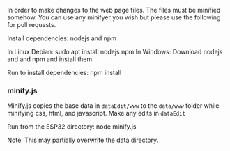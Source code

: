 

In order to make changes to the web page files. The files must be minified somehow. 
You can use any minifyer you wish but please use the following for pull requests.

Install dependencies: nodejs and npm

In Linux Debian: 
sudo apt install nodejs npm
In Windows: 
Download nodejs and and npm and install them.

Run to install dependencies: 
npm install

### minify.js
Minify.js copies the base data in `dataEdit/www` to the `data/www` folder while minifying css, html, and javascript.
Make any edits in `dataEdit` 

Run from the ESP32 directory:
node minify.js 

Note: This may partially overwrite the data directory.
